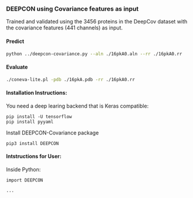 ### DEEPCON using Covariance features as input

Trained and validated using the 3456 proteins in the DeepCov dataset with the covariance features (441 channels) as input.

#### Predict
```bash
python ../deepcon-covariance.py --aln ./16pkA0.aln --rr ./16pkA0.rr
```

#### Evaluate
```bash
./coneva-lite.pl -pdb ./16pkA.pdb -rr ./16pkA0.rr
```

#### Installation Instructions:
    

You need a deep learing backend that is Keras compatible:

    pip install -U tensorflow
    pip install pyyaml
	
Install DEEPCON-Covariance package
	
    pip3 install DEEPCON


#### Intstructions for User:

Inside Python:

	import DEEPCON
	
	...

